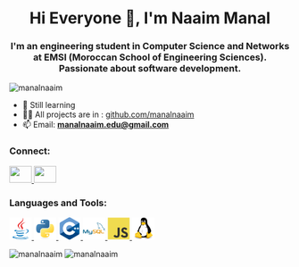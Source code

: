 <h1 align="center">Hi Everyone 👋, I'm Naaim Manal</h1>
<h3 align="center">I'm an engineering student in Computer Science and Networks at EMSI (Moroccan School of Engineering Sciences). Passionate about software development.</h3>

<p align="left"> 
  <img src="https://komarev.com/ghpvc/?username=manalnaaim&label=Profile%20views&color=0e75b6&style=flat" alt="manalnaaim" /> 
</p>

- 🌱 Still learning
- 👨‍💻 All projects are in : [github.com/manalnaaim](https://github.com/manalnaaim)
- 📫 Email: **manalnaaim.edu@gmail.com**

<h3 align="left">Connect:</h3>
<p align="left">
  <a href="https://linkedin.com/in/manal-naaim-b75970300/" target="blank">
    <img src="https://raw.githubusercontent.com/rahuldkjain/github-profile-readme-generator/master/src/images/icons/Social/linked-in-alt.svg" height="30" width="40" />
  </a>
  <a href="https://discord.gg/manal_naaim" target="blank">
    <img src="https://raw.githubusercontent.com/rahuldkjain/github-profile-readme-generator/master/src/images/icons/Social/discord.svg" height="30" width="40" />
  </a>
</p>

<h3 align="left">Languages and Tools:</h3>
<p align="left">
  <a href="https://www.java.com" target="_blank"> <img src="https://raw.githubusercontent.com/devicons/devicon/master/icons/java/java-original.svg" width="40" height="40"/> </a> 
  <a href="https://www.python.org" target="_blank"> <img src="https://raw.githubusercontent.com/devicons/devicon/master/icons/python/python-original.svg" width="40" height="40"/> </a>
  <a href="https://www.w3schools.com/cpp/" target="_blank"> <img src="https://raw.githubusercontent.com/devicons/devicon/master/icons/cplusplus/cplusplus-original.svg" width="40" height="40"/> </a>
  <a href="https://www.mysql.com/" target="_blank"> <img src="https://raw.githubusercontent.com/devicons/devicon/master/icons/mysql/mysql-original-wordmark.svg" width="40" height="40"/> </a>
  <a href="https://developer.mozilla.org/en-US/docs/Web/JavaScript" target="_blank"> <img src="https://raw.githubusercontent.com/devicons/devicon/master/icons/javascript/javascript-original.svg" width="40" height="40"/> </a>
  <a href="https://www.linux.org/" target="_blank"> <img src="https://raw.githubusercontent.com/devicons/devicon/master/icons/linux/linux-original.svg" width="40" height="40"/> </a>
</p>

<p align="left">
  <img src="https://github-readme-stats.vercel.app/api/top-langs?username=manalnaaim&show_icons=true&locale=en&layout=compact" alt="manalnaaim" />
  <img src="https://github-readme-stats.vercel.app/api?username=manalnaaim&show_icons=true&locale=en" alt="manalnaaim" />
</p>
